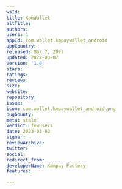 ```yaml
---
wsId: 
title: KamWallet
altTitle: 
authors: 
users: 1
appId: com.wallet.kmpaywallet_android
appCountry: 
released: Mar 7, 2022
updated: 2022-03-07
version: '1.0'
stars: 
ratings: 
reviews: 
size: 
website: 
repository: 
issue: 
icon: com.wallet.kmpaywallet_android.png
bugbounty: 
meta: stale
verdict: fewusers
date: 2023-03-03
signer: 
reviewArchive: 
twitter: 
social: 
redirect_from: 
developerName: Kampay Factory
features: 

---
```


